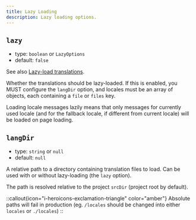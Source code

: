 ```yaml
---
title: Lazy Loading
description: Lazy loading options.
---
```


## `lazy`

- type: `boolean` or `LazyOptions`
- default: `false`

See also [Lazy-load translations](/docs/guide/lazy-load-translations).

Whether the translations should be lazy-loaded. If this is enabled, you MUST configure the `langDir` option, and locales must be an array of objects, each containing a `file` or `files` key.

Loading locale messages lazily means that only messages for currently used locale (and for the fallback locale, if different from current locale) will be loaded on page loading.

## `langDir`

- type: `string` or `null`
- default: `null`

A relative path to a directory containing translation files to load. Can be used with or without lazy-loading (the `lazy` option).

The path is resolved relative to the project `srcDir` (project root by default).

::callout{icon="i-heroicons-exclamation-triangle" color="amber"}
Absolute paths will fail in production (eg. `/locales` should be changed into either `locales` or `./locales`)
::
